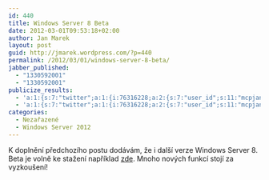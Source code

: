 ```yaml
---
id: 440
title: Windows Server 8 Beta
date: 2012-03-01T09:53:18+02:00
author: Jan Marek
layout: post
guid: http://jmarek.wordpress.com/?p=440
permalink: /2012/03/01/windows-server-8-beta/
jabber_published:
  - "1330592001"
  - "1330592001"
publicize_results:
  - 'a:1:{s:7:"twitter";a:1:{i:76316228;a:2:{s:7:"user_id";s:11:"mcpjanmarek";s:7:"post_id";s:18:"175141675780411392";}}}'
  - 'a:1:{s:7:"twitter";a:1:{i:76316228;a:2:{s:7:"user_id";s:11:"mcpjanmarek";s:7:"post_id";s:18:"175141675780411392";}}}'
categories:
  - Nezařazené
  - Windows Server 2012
---
```

K doplnění předchozího postu dodávám, že i další verze Windows Server 8. Beta je volně ke stažení například <a href="http://technet.microsoft.com/en-us/evalcenter/hh670538.aspx?ocid=&wt.mc_id=TEC_108_1_33" target="_blank">zde</a>. Mnoho nových funkcí stojí za vyzkoušení!